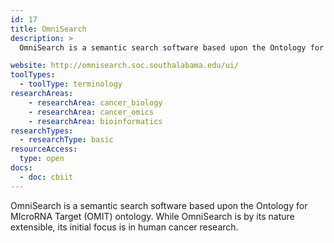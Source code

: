 ```yaml
---
id: 17
title: OmniSearch
description: >
  OmniSearch is a semantic search software based upon the Ontology for MIcroRNA Target (OMIT) ontology. While OmniSearch is by its nature extensible, its initial focus is in human cancer research.

website: http://omnisearch.soc.southalabama.edu/ui/
toolTypes:
  - toolType: terminology
researchAreas:
    - researchArea: cancer_biology
    - researchArea: cancer_omics
    - researchArea: bioinformatics
researchTypes:
  - researchType: basic
resourceAccess:
  type: open
docs:
  - doc: cbiit
---
```

OmniSearch is a semantic search software based upon the Ontology for MIcroRNA Target (OMIT) ontology. While OmniSearch is by its nature extensible, its initial focus is in human cancer research.